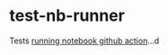 # test-nb-runner

Tests [running notebook github action](https://github.com/marketplace/actions/run-notebook)...d
